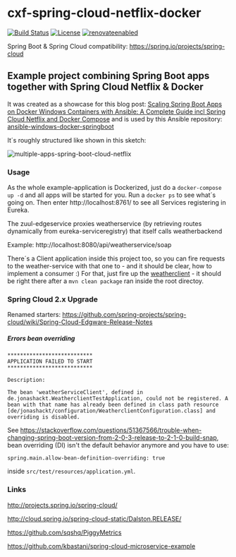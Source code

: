 cxf-spring-cloud-netflix-docker
======================================================================================
[![Build Status](https://github.com/jonashackt/cxf-spring-cloud-netflix-docker/workflows/cxf-spring-cloud-netflix-docker/badge.svg)](https://github.com/jonashackt/cxf-spring-cloud-netflix-docker/actions)
[![License](http://img.shields.io/:license-mit-blue.svg)](https://github.com/jonashackt/spring-boot-buildpack/blob/master/LICENSE)
[![renovateenabled](https://img.shields.io/badge/renovate-enabled-yellow)](https://renovatebot.com)

Spring Boot & Spring Cloud compatibility: https://spring.io/projects/spring-cloud

## Example project combining Spring Boot apps together with Spring Cloud Netflix &amp; Docker

It was created as a showcase for this blog post: [Scaling Spring Boot Apps on Docker Windows Containers with Ansible: A Complete Guide incl Spring Cloud Netflix and Docker Compose](https://blog.codecentric.de/en/2017/05/ansible-docker-windows-containers-scaling-spring-cloud-netflix-docker-compose/) and is used by this Ansible repository: [ansible-windows-docker-springboot](https://github.com/jonashackt/ansible-windows-docker-springboot)

It´s roughly structured like shown in this sketch:

![multiple-apps-spring-boot-cloud-netflix](https://blog.codecentric.de/files/2017/05/multiple-apps-spring-boot-cloud-netflix-768x543.png)

### Usage

As the whole example-application is Dockerized, just do a `docker-compose up -d` and all apps will be started for you. Run a `docker ps` to see what´s going on. Then enter http://localhost:8761/ to see all Services registering in Eureka.

The zuul-edgeservice proxies weatherservice (by retrieving routes dynamically from eureka-serviceregistry) that itself calls weatherbackend

Example: http://localhost:8080/api/weatherservice/soap

There´s a Client application inside this project too, so you can fire requests to the weather-service with that one to - and it should be clear, how to implement a consumer :) For that, just fire up the [weatherclient](https://github.com/jonashackt/cxf-spring-cloud-netflix-docker/tree/master/weatherclient) - it should be right there after a `mvn clean package` ran inside the root directoy.


### Spring Cloud 2.x Upgrade

Renamed starters: https://github.com/spring-projects/spring-cloud/wiki/Spring-Cloud-Edgware-Release-Notes

##### Errors bean overriding

```
***************************
APPLICATION FAILED TO START
***************************

Description:

The bean 'weatherServiceClient', defined in de.jonashackt.WeatherclientTestApplication, could not be registered. A bean with that name has already been defined in class path resource [de/jonashackt/configuration/WeatherclientConfiguration.class] and overriding is disabled.

```

See https://stackoverflow.com/questions/51367566/trouble-when-changing-spring-boot-version-from-2-0-3-release-to-2-1-0-build-snap, 
bean overriding (DI) isn't the default behavior anymore and you have to use:

```
spring.main.allow-bean-definition-overriding: true
```

inside `src/test/resources/application.yml`.

### Links

http://projects.spring.io/spring-cloud/

http://cloud.spring.io/spring-cloud-static/Dalston.RELEASE/

https://github.com/sqshq/PiggyMetrics

https://github.com/kbastani/spring-cloud-microservice-example